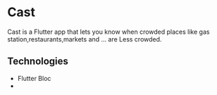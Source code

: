 # Cast

Cast is a Flutter app that lets you know when crowded places like gas station,restaurants,markets and ... are Less crowded. 

## Technologies

- Flutter Bloc
- 
